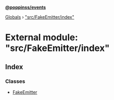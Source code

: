 **[@poppinss/events](../README.md)**

[Globals](../README.md) › ["src/FakeEmitter/index"](_src_fakeemitter_index_.md)

# External module: "src/FakeEmitter/index"

## Index

### Classes

* [FakeEmitter](../classes/_src_fakeemitter_index_.fakeemitter.md)